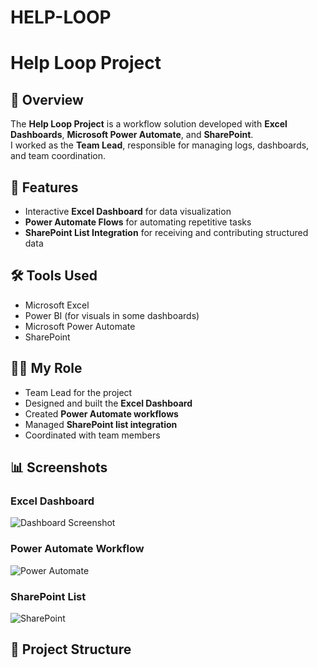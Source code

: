# HELP-LOOP
# Help Loop Project

## 📌 Overview
The **Help Loop Project** is a workflow solution developed with **Excel Dashboards**, **Microsoft Power Automate**, and **SharePoint**.  
I worked as the **Team Lead**, responsible for managing logs, dashboards, and team coordination.  

## 🚀 Features
- Interactive **Excel Dashboard** for data visualization  
- **Power Automate Flows** for automating repetitive tasks  
- **SharePoint List Integration** for receiving and contributing structured data  

## 🛠️ Tools Used
- Microsoft Excel  
- Power BI (for visuals in some dashboards)  
- Microsoft Power Automate  
- SharePoint  

## 👨‍💻 My Role
- Team Lead for the project  
- Designed and built the **Excel Dashboard**  
- Created **Power Automate workflows**  
- Managed **SharePoint list integration**  
- Coordinated with team members  

## 📊 Screenshots
### Excel Dashboard
![Dashboard Screenshot](dashboard/dashboard_screenshot.png)

### Power Automate Workflow
![Power Automate](power-automate/workflow_screenshot.png)

### SharePoint List
![SharePoint](sharepoint/list_example.png)

## 📂 Project Structure
